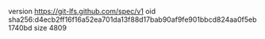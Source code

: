version https://git-lfs.github.com/spec/v1
oid sha256:d4ecb2ff16f16a52ea701da13f88d17bab90af9fe901bbcd824aa0f5eb1740bd
size 4809

